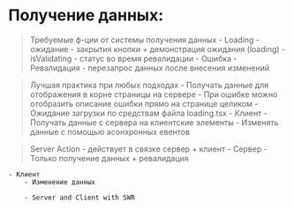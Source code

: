 # Получение данных:
> Требуемые ф-ции от системы получения данных
	- Loading - ожидание
		- закрытия кнопки + демонстрация ожидания (loading)
	- isValidating - статус во время ревалидации
	- Ошибка
	- Ревалидация - перезапрос данных после внесения изменений

> Лучшая практика при любых подходах
	- Получать данные для отображения в корне страницы на сервере
		- При ошибке можно отобразить описание ошибки прямо на странице целиком
		- Ожидание загрузки по средствам файла loading.tsx
	- Клиент
		- Получать данные с сервера на клиентские элементы
		- Изменять данные с помощью асонхронных евентов


> Server Action - действует в связке сервер + клиент
	- Сервер 
		- Только получение данных + ревалидация

	- Клиент
		- Изменение данных

		- Server and Client with SWR
